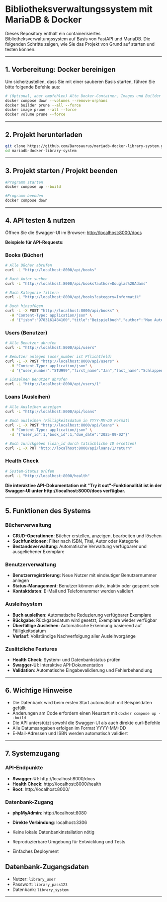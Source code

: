 

# Bibliotheksverwaltungssystem mit MariaDB & Docker

Dieses Repository enthält ein containerisiertes Bibliotheksverwaltungssystem auf Basis von FastAPI und MariaDB. Die folgenden Schritte zeigen, wie Sie das Projekt von Grund auf starten und testen können.

---

## 1. Vorbereitung: Docker bereinigen

Um sicherzustellen, dass Sie mit einer sauberen Basis starten, führen Sie bitte folgende Befehle aus:

```bash
# (Optional, aber empfohlen) Alte Docker-Container, Images und Builder entfernen
docker compose down --volumes --remove-orphans
docker builder prune --all --force
docker image prune --all --force
docker volume prune --force
```

---

## 2. Projekt herunterladen

```bash
git clone https://github.com/Barosaurus/mariadb-docker-library-system.git
cd mariadb-docker-library-system
```

---

## 3. Projekt starten / Projekt beenden

```bash
#Programm starten
docker compose up --build
```

```bash
#Programm beenden
docker compose down
```

---

## 4. API testen & nutzen

Öffnen Sie die Swagger-UI im Browser:
[http://localhost:8000/docs](http://localhost:8000/docs)

**Beispiele für API-Requests:**

### Books (Bücher)
```bash
# Alle Bücher abrufen
curl -L "http://localhost:8000/api/books"

# Nach Autor suchen
curl -L "http://localhost:8000/api/books?author=Douglas%20Adams"

# Nach Kategorie filtern
curl -L "http://localhost:8000/api/books?category=Informatik"

# Buch hinzufügen
curl -L -X POST "http://localhost:8000/api/books" \
  -H "Content-Type: application/json" \
  -d '{"isbn":"9783161484100","title":"Beispielbuch","author":"Max Autor","category":"Technik","publication_year":2023,"total_copies":2,"available_copies":2}'
```

### Users (Benutzer)
```bash
# Alle Benutzer abrufen
curl -L "http://localhost:8000/api/users"

# Benutzer anlegen (user_number ist Pflichtfeld)
curl -L -X POST "http://localhost:8000/api/users" \
  -H "Content-Type: application/json" \
  -d '{"user_number":"STU999","first_name":"Jan","last_name":"Schlappen","email":"jan@uni.de","phone":"122333","status":"active"}'

# Einzelnen Benutzer abrufen
curl -L "http://localhost:8000/api/users/1"
```

### Loans (Ausleihen)
```bash
# Alle Ausleihen anzeigen
curl -L "http://localhost:8000/api/loans"

# Buch ausleihen (Fälligkeitsdatum in YYYY-MM-DD Format)
curl -L -X POST "http://localhost:8000/api/loans" \
  -H "Content-Type: application/json" \
  -d '{"user_id":1,"book_id":1,"due_date":"2025-09-02"}'

# Buch zurückgeben (loan_id durch tatsächliche ID ersetzen)
curl -L -X PUT "http://localhost:8000/api/loans/1/return"
```

### Health Check
```bash
# System-Status prüfen
curl -L "http://localhost:8000/health"
```

**Die interaktive API-Dokumentation mit "Try it out"-Funktionalität ist in der Swagger-UI unter http://localhost:8000/docs verfügbar.**

---

## 5. Funktionen des Systems

### Bücherverwaltung
- **CRUD-Operationen**: Bücher erstellen, anzeigen, bearbeiten und löschen
- **Suchfunktionen**: Filter nach ISBN, Titel, Autor oder Kategorie
- **Bestandsverwaltung**: Automatische Verwaltung verfügbarer und ausgeliehener Exemplare

### Benutzerverwaltung
- **Benutzerregistrierung**: Neue Nutzer mit eindeutiger Benutzernummer anlegen
- **Status-Management**: Benutzer können aktiv, inaktiv oder gesperrt sein
- **Kontaktdaten**: E-Mail und Telefonnummer werden validiert

### Ausleihsystem
- **Buch ausleihen**: Automatische Reduzierung verfügbarer Exemplare
- **Rückgabe**: Rückgabedatum wird gesetzt, Exemplare wieder verfügbar
- **Überfällige Ausleihen**: Automatische Erkennung basierend auf Fälligkeitsdatum
- **Verlauf**: Vollständige Nachverfolgung aller Ausleihvorgänge

### Zusätzliche Features
- **Health Check**: System- und Datenbankstatus prüfen
- **Swagger-UI**: Interaktive API-Dokumentation
- **Validation**: Automatische Eingabevalidierung und Fehlerbehandlung

---

## 6. Wichtige Hinweise

- Die Datenbank wird beim ersten Start automatisch mit Beispieldaten gefüllt
- Änderungen am Code erfordern einen Neustart mit `docker compose up --build`
- Die API unterstützt sowohl die Swagger-UI als auch direkte curl-Befehle
- Alle Datumsangaben erfolgen im Format YYYY-MM-DD
- E-Mail-Adressen und ISBN werden automatisch validiert

---

## 7. Systemzugang

### API-Endpunkte
- **Swagger-UI**: http://localhost:8000/docs
- **Health Check**: http://localhost:8000/health
- **Root**: http://localhost:8000/

### Datenbank-Zugang
- **phpMyAdmin**: http://localhost:8080
- **Direkte Verbindung**: localhost:3306

- Keine lokale Datenbankinstallation nötig
- Reproduzierbare Umgebung für Entwicklung und Tests
- Einfaches Deployment

## Datenbank-Zugangsdaten

- Nutzer: `library_user`
- Passwort: `library_pass123`
- Datenbank: `library_system`

---
